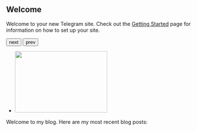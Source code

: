 ## Welcome

Welcome to your new Telegram site.  Check out the [Getting Started](/getting_started) page
for information on how to set up your site.

<div>
    <head_place>
         <script src="/js/jcarousellite_1.0.1.js" type="text/javascript"></script>
    </head_place>
    <button class="next">next</button>
    <button class="prev">prev</button>
    <div class="carousel" id="pictures">
    <ul data-lift="group?by=carousel">
      <li data-post="item"><img data-post="img" height="167" width="250" src="#"></li>
    </ul>
    </div>
    <script type="text/javascript">
    $(function() {
    $("#pictures").jCarouselLite({
       btnNext: ".next",
        btnPrev: ".prev"
    });
});</script>
</div>

<span data-lift="if?extra_true=has_blog">Welcome to my blog.  Here are my most recent blog posts:</span>

<div data-lift="if?extra_true=has_blog">
      <div data-lift="blog.simple"></div>
</div>

[title: Home]: /